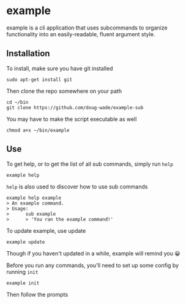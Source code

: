 # example

example is a cli application that uses subcommands to organize functionality into an easily-readable, fluent argument style.

## Installation


To install, make sure you have git installed

    sudo apt-get install git

Then clone the repo somewhere on your path

    cd ~/bin
    git clone https://github.com/doug-wade/example-sub

You may have to make the script executable as well

    chmod a+x ~/bin/example



## Use

To get help, or to get the list of all sub commands, simply run `help`

    example help

`help` is also used to discover how to use sub commands

    example help example
    > An example command.
    > Usage:
    >      sub example
    >      > 'You ran the example command!'

To update example, use update

    example update

Though if you haven't updated in a while, example will remind you 😀

Before you run any commands, you'll need to set up some config by running `init`

    example init

Then follow the prompts
